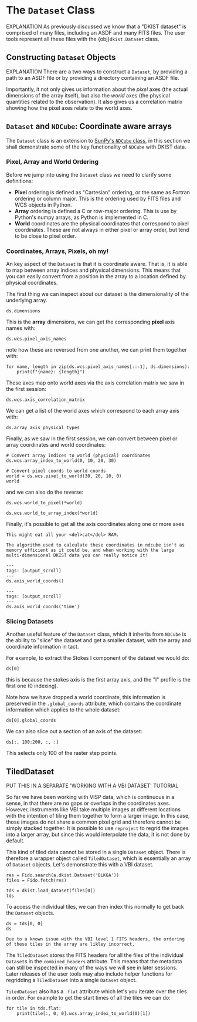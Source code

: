 
# The `Dataset` Class

EXPLANATION
As previously discussed we know that a "DKIST dataset" is comprised of many files, including an ASDF and many FITS files.
The user tools represent all these files with the {obj}`dkist.Dataset` class.

## Constructing `Dataset` Objects

EXPLANATION
There are a two ways to construct a `Dataset`, by providing a path to an ASDF file or by providing a directory containing an ASDF file.

Importantly, it not only gives us information about the *pixel* axes (the actual dimensions of the array itself), but also the *world* axes (the physical quantities related to the observation).
It also gives us a correlation matrix showing how the pixel axes relate to the world axes.

## `Dataset` and `NDCube`: Coordinate aware arrays

The `Dataset` class is an extension to [SunPy's `NDCube` class](https://docs.sunpy.org/projects/ndcube/), in this section we shall demonstrate some of the key functionality of `NDCube` with DKIST data.

### Pixel, Array and World Ordering

Before we jump into using the `Dataset` class we need to clarify some definitions:

* **Pixel** ordering is defined as "Cartesian" ordering, or the same as Fortran ordering or column major. This is the ordering used by FITS files and WCS objects in Python.
* **Array** ordering is defined a C or row-major ordering. This is use by Python's numpy arrays, as Python is implemented in C.
* **World** coordinates are the physical coordinates that correspond to pixel coordinates. These are not always in either pixel or array order, but tend to be close to pixel order.


### Coordinates, Arrays, Pixels, oh my!

An key aspect of the `Dataset` is that it is coordinate aware.
That is, it is able to map between array indices and physical dimensions.
This means that you can easily convert from a position in the array to a location defined by physical coordinates.

The first thing we can inspect about our dataset is the dimensionality of the underlying array.
```{code-cell} python
ds.dimensions
```

This is the **array** dimensions, we can get the corresponding **pixel** axis names with:

```{code-cell} python
ds.wcs.pixel_axis_names
```

note how these are reversed from one another, we can print them together with:
```{code-cell} python
for name, length in zip(ds.wcs.pixel_axis_names[::-1], ds.dimensions):
    print(f"{name}: {length}")
```

These axes map onto world axes via the axis correlation matrix we saw in the first session:
```{code-cell} python
ds.wcs.axis_correlation_matrix
```

We can get a list of the world axes which correspond to each array axis with:
```{code-cell} python
ds.array_axis_physical_types
```

Finally, as we saw in the first session, we can convert between pixel or array coordinates and world coordinates:

```{code-cell} ipython
# Convert array indices to world (physical) coordinates
ds.wcs.array_index_to_world(0, 10, 20, 30)
```

```{code-cell} ipython
# Convert pixel coords to world coords
world = ds.wcs.pixel_to_world(30, 20, 10, 0)
world
```

and we can also do the reverse:

```{code-cell} python
ds.wcs.world_to_pixel(*world)
```

```{code-cell} python
ds.wcs.world_to_array_index(*world)
```

Finally, it's possible to get all the axis coordinates along one or more axes

```{warning}
This might eat all your <del>cat</del> RAM.

The algorithm used to calculate these coordinates in ndcube isn't as memory efficient as it could be, and when working with the large multi-dimensional DKIST data you can really notice it!
```

```{code-cell} python
---
tags: [output_scroll]
---
ds.axis_world_coords()
```

```{code-cell} python
---
tags: [output_scroll]
---
ds.axis_world_coords('time')
```

### Slicing Datasets

Another useful feature of the `Dataset` class, which it inherits from `NDCube` is the ability to "slice" the dataset and get a smaller dataset, with the array and coordinate information in tact.

For example, to extract the Stokes I component of the dataset we would do:

```{code-cell} python
ds[0]
```

this is because the stokes axis is the first array axis, and the "I" profile is the first one (0 indexing).

Note how we have dropped a world coordinate, this information is preserved in the `.global_coords` attribute, which contains the coordinate information which applies to the whole dataset:

```{code-cell} python
ds[0].global_coords
```

We can also slice out a section of an axis of the dataset:

```{code-cell} python
ds[:, 100:200, :, :]
```

This selects only 100 of the raster step points.


## TiledDataset

PUT THIS IN A SEPARATE 'WORKING WITH A VBI DATASET' TUTORIAL

So far we have been working with VISP data, which is continuous in a sense, in that there are no gaps or overlaps in the coordinates axes.
However, instruments like VBI take multiple images at different locations with the intention of tiling them together to form a larger image.
In this case, those images do not share a common pixel grid and therefore cannot be simply stacked together.
It is possible to use `reproject` to regrid the images into a larger array, but since this would interpolate the data, it is not done by default.

This kind of tiled data cannot be stored in a single `Dataset` object.
There is therefore a wrapper object called `TiledDataset`, which is essentially an array of `Dataset` objects.
Let's demonstrate this with a VBI dataset.

```{code-cell} python
res = Fido.search(a.dkist.Dataset('BLKGA'))
files = Fido.fetch(res)
```

```{code-cell} ipython
tds = dkist.load_dataset(files[0])
tds
```

To access the individual tiles, we can then index this normally to get back the `Dataset` objects.

```{code-cell} ipython
ds = tds[0, 0]
ds
```

```{error}
Due to a known issue with the VBI level 1 FITS headers, the ordering of these tiles in the array are likley incorrect.
```

The `TiledDataset` stores the FITS headers for all the files of the individual `Dataset`s in the `combined_headers` attribute.
This means that the metadata can still be inspected in many of the ways we will see in later sessions.
Later releases of the user tools may also include helper functions for regridding a `TiledDataset` into a single `Dataset` object.

`TiledDataset` also has a `.flat` attribute which let's you iterate over the tiles in order.
For example to get the start times of all the tiles we can do:

```{code-cell} python
for tile in tds.flat:
    print(tile[:, 0, 0].wcs.array_index_to_world(0)[1])
```
